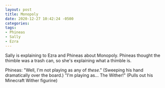 ```yaml
---
layout: post
title: Monopoly
date: 2020-12-27 10:42:24 -0500
categories:
tags:
- Phineas
- Sally
- Ezra
---
```


Sally is explaining to Ezra and Phineas about Monopoly. Phineas thought the thimble was a
trash can, so she's explaining what a thimble is.

Phineas: "Well, I'm not playing as any of _these_." (Sweeping his hand dramatically over the board.) "I'm playing as... The Wither!" (Pulls out his Minecraft Wither figurine)

